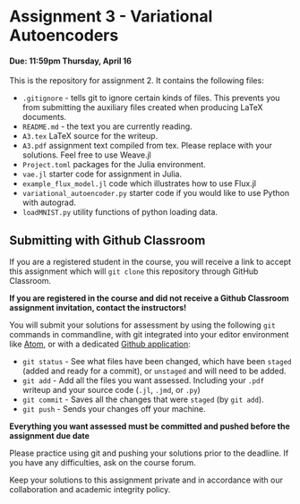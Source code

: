 # Assignment 3 - Variational Autoencoders
#### Due: 11:59pm Thursday, April 16

This is the repository for assignment 2. It contains the following files:

* `.gitignore` - tells git to ignore certain kinds of files. This prevents you from submitting the auxiliary files created when producing LaTeX documents.
* `README.md` - the text you are currently reading.
* `A3.tex` LaTeX source for the writeup.
* `A3.pdf` assignment text compiled from tex. Please replace with your solutions. Feel free to use Weave.jl 
* `Project.toml` packages for the Julia environment.
* `vae.jl` starter code for assignment in Julia.
* `example_flux_model.jl` code which illustrates how to use Flux.jl
* `variational_autoencoder.py` starter code if you would like to use Python with autograd.
* `loadMNIST.py` utility functions of python loading data.

## Submitting with Github Classroom
If you are a registered student in the course, you will receive a link to accept this assignment which will `git clone` this repository through GitHub Classroom.

**If you are registered in the course and did not receive a Github Classroom assignment invitation, contact the instructors!**

You will submit your solutions for assessment by using the following `git` commands in commandline, with git integrated into your editor environment like [Atom](https://github.atom.io/), or with a dedicated [Github application](https://desktop.github.com/):

* `git status` - See what files have been changed, which have been `staged` (added and ready for a commit), or `unstaged` and will need to be added.
* `git add` - Add all the files you want assessed. Including your `.pdf` writeup and your source code (`.jl`, `.jmd`, or `.py`)
* `git commit` - Saves all the changes that were `staged` (by `git add`). 
* `git push` - Sends your changes off your machine. 

**Everything you want assessed must be committed and pushed before the assignment due date**

Please practice using git and pushing your solutions prior to the deadline. If you have any difficulties, ask on the course forum.

Keep your solutions to this assignment private and in accordance with our collaboration and academic integrity policy.
